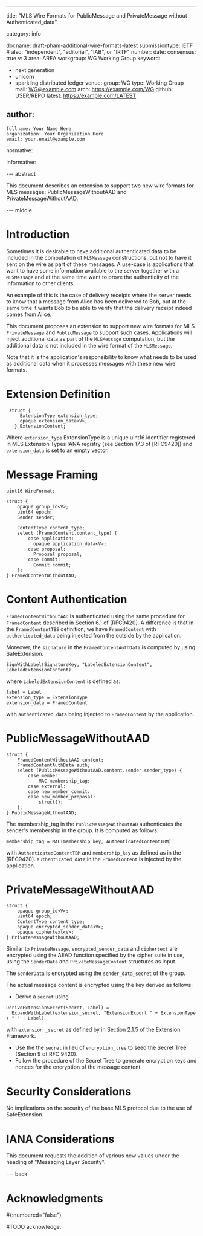 
---
<!--
###
# Internet-Draft Markdown Template
#
# Rename this file from draft-todo-yourname-protocol.md to get started.
# Draft name format is "draft-<yourname>-<workgroup>-<name>.md".
#
# For initial setup, you only need to edit the first block of fields.
# Only "title" needs to be changed; delete "abbrev" if your title is short.
# Any other content can be edited, but be careful not to introduce errors.
# Some fields will be set automatically during setup if they are unchanged.
#
# Don't include "-00" or "-latest" in the filename.
# Labels in the form draft-<yourname>-<workgroup>-<name>-latest are used by
# the tools to refer to the current version; see "docname" for example.
#
# This template uses kramdown-rfc: https://github.com/cabo/kramdown-rfc
# You can replace the entire file if you prefer a different format.
# Change the file extension to match the format (.xml for XML, etc...)
#
###
-->
title: "MLS Wire Formats for PublicMessage and PrivateMessage without Authenticated_data"
<!--- abbrev: "TODO - Abbreviation" -->
category: info

docname: draft-pham-additional-wire-formats-latest
submissiontype: IETF  # also: "independent", "editorial", "IAB", or "IRTF"
number:
date:
consensus: true
v: 3
area: AREA
workgroup: WG Working Group
keyword:
 - next generation
 - unicorn
 - sparkling distributed ledger
venue:
  group: WG
  type: Working Group
  mail: WG@example.com
  arch: https://example.com/WG
  github: USER/REPO
  latest: https://example.com/LATEST

author:
 -
    fullname: Your Name Here
    organization: Your Organization Here
    email: your.email@example.com

normative:

informative:


--- abstract

This document describes an extension to support two new wire formats for MLS messages: PublicMessageWithoutAAD and PrivateMessageWithoutAAD.

--- middle

# Introduction
Sometimes it is desirable to have additional authenticated data to be included in the computation of `MLSMessage` constructions, but not to have it sent on the wire as part of these messages. A use-case is applications that want to have some information available to the server together with a `MLSMessage` and at the same time want to prove the authenticity of the information to other clients. 

An example of this is the case of delivery receipts where the server needs to know that a message from Alice has been delivered to Bob, but at the same time it wants Bob to be able to verify that the delivery receipt indeed comes from Alice.

This document proposes an extension to support new wire formats for MLS `PrivateMessage` and `PublicMessage` to support such cases. Applications will inject additional data as part of the `MLSMessage` computation, but the additional data is not included in the wire format of the `MLSMessage`. 

Note that it is the application's responsibility to know what needs to be used as additional data when it processes messages with these new wire formats. 

<!-- TODO: A cautionary paragraph

-->

# Extension Definition
```
 struct {
     ExtensionType extension_type;
     opaque extension_data<V>;
   } ExtensionContent;
```

Where `extension_type` ExtensionType is a unique uint16 identifier registered in MLS Extension Types IANA registry (see Section 17.3 of [RFC9420]) and `extension_data` is set to an empty vector.

# Message Framing
```
uint16 WireFormat;

struct {
    opaque group_id<V>;
    uint64 epoch;
    Sender sender;

    ContentType content_type;
    select (FramedContent.content_type) {
        case application:
          opaque application_data<V>;
        case proposal:
          Proposal proposal;
        case commit:
          Commit commit;
    };
} FramedContentWithoutAAD;

```

# Content Authentication
`FramedContentWithoutAAD` is authenticated using the same procedure for `FramedContent` described in Section 6.1 of [RFC9420]. A difference is that in the `FramedContentTBS` definition, we have `FramedContent` with `authenticated_data` being injected from the outside by the application.

<!--
A difference is that in the `FramedContentTBS` definition, we have `FramedContentWithoutAAD` in lieu of `FramedContent`. 

```
struct {
    ProtocolVersion version = mls10;
    WireFormat wire_format;
    FramedContentWithoutAAD content;
    select (FramedContentTBS.content.sender.sender_type) {
        case member:
        case new_member_commit:
            GroupContext context;
        case external:
        case new_member_proposal:
            struct{};
    };
} FramedContentWithoutAadTBS;

```
-->

Moreover, the `signature` in the `FramedContentAuthData` is computed by using SafeExtension. 

```
SignWithLabel(SignatureKey, "LabeledExtensionContent", LabeledExtensionContent)
```
where `LabeledExtensionContent` is defined as:
```
label = Label
extension_type = ExtensionType
extension_data = FramedContent
```
with `authenticated_data` being injected to `FramedContent` by the application.

<!-- with `AdditionalData` being supplied by the application. -->

# PublicMessageWithoutAAD

```
struct {
    FramedContentWithoutAAD content;
    FramedContentAuthData auth;
    select (PublicMessageWithoutAAD.content.sender.sender_type) {
        case member:
            MAC membership_tag;
        case external:
        case new_member_commit:
        case new_member_proposal:
            struct{};
    };
} PublicMessageWithoutAAD;
```

The membership_tag in the `PublicMessageWithoutAAD` authenticates the sender's membership in the group. It is computed as follows:

```
membership_tag = MAC(membership_key, AuthenticatedContentTBM)
```

with `AuthenticatedContentTBM` and `membership_key` as defined as in the [RFC9420]. `authenticated_data` in the `FramedContent` is injected by the application.

<!-- Q: do we need to have an extension label for `membership_key`? -->

# PrivateMessageWithoutAAD
```
struct {
    opaque group_id<V>;
    uint64 epoch;
    ContentType content_type;
    opaque encrypted_sender_data<V>;
    opaque ciphertext<V>;
} PrivateMessageWithoutAAD;
```

Similar to `PrivateMessage`, `encrypted_sender_data` and `ciphertext` are encrypted using the AEAD function specified by the cipher suite in use, using the `SenderData` and `PrivateMessageContent` structures as input. 

The `SenderData` is encrypted using the `sender_data_secret` of the group. 

The actual message content is encrypted using the key derived as follows:

- Derive a `secret` using

```
DeriveExtensionSecret(Secret, Label) =
  ExpandWithLabel(extension_secret, "ExtensionExport " + ExtensionType + " " + Label)
```
with `extension _secret` as defined by in Section 2.1.5 of the Extension Framework.

- Use the the `secret` in lieu of `encryption_tree` to seed the Secret Tree (Section 9 of RFC 9420). 
- Follow the procedure of the Secret Tree to generate encryption keys and nonces for the encryption of the message content.

<!--
# Conventions and Definitions

#{::boilerplate bcp14-tagged}
-->

# Security Considerations

No implications on the security of the base MLS protocol due to the use of SafeExtension.


# IANA Considerations

This document requests the addition of various new values under the heading of "Messaging Layer Security".

--- back

# Acknowledgments
#{:numbered="false"}

#TODO acknowledge.


